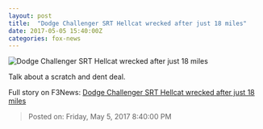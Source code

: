 ```yaml
---
layout: post
title:  "Dodge Challenger SRT Hellcat wrecked after just 18 miles"
date: 2017-05-05 15:40:00Z
categories: fox-news
---
```


![Dodge Challenger SRT Hellcat wrecked after just 18 miles](http://a57.foxnews.com/images.foxnews.com/content/fox-news/auto/2017/05/05/dodge-challenger-srt-hellcat-wrecked-after-just-18-miles/_jcr_content/par/featured-media/media-0.img.jpg/0/0/1494000239338.jpg?ve=1)

Talk about a scratch and dent deal.


Full story on F3News: [Dodge Challenger SRT Hellcat wrecked after just 18 miles](http://www.f3nws.com/n/MqtNPG)

> Posted on: Friday, May 5, 2017 8:40:00 PM

